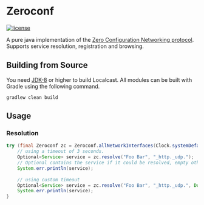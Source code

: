# Zeroconf

[![license](https://img.shields.io/badge/license-BSD3-lightgray.svg)](https://opensource.org/licenses/BSD-3-Clause)

A pure java implementation of the [Zero Configuration Networking protocol](http://www.zeroconf.org).
Supports service resolution, registration and browsing.

## Building from Source

You need [JDK-8](http://openjdk.java.net/projects/jdk8/) or higher to build Localcast.
All modules can be built with Gradle using the following command.

```
gradlew clean build
```

## Usage

### Resolution

```java
try (final Zeroconf zc = Zeroconf.allNetworkInterfaces(Clock.systemDefaultZone())) {
    // using a timeout of 3 seconds.
    Optional<Service> service = zc.resolve("Foo Bar", "_http._udp.");
    // Optional contains the service if it could be resolved, empty otherwise
    System.err.println(service);
    
    // using custom timeout
    Optional<Service> service = zc.resolve("Foo Bar", "_http._udp.", Duration.ofSeconds(1));
    System.err.println(service);
}
```
